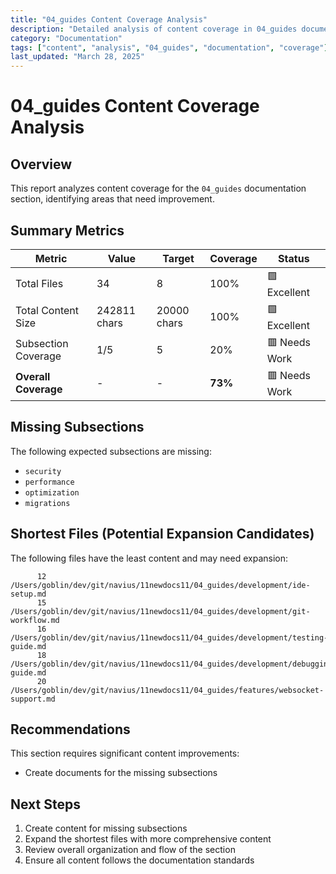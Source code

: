 ```yaml
---
title: "04_guides Content Coverage Analysis"
description: "Detailed analysis of content coverage in 04_guides documentation section"
category: "Documentation"
tags: ["content", "analysis", "04_guides", "documentation", "coverage"]
last_updated: "March 28, 2025"
---
```


# 04_guides Content Coverage Analysis

## Overview

This report analyzes content coverage for the `04_guides` documentation section, identifying areas that need improvement.

## Summary Metrics

| Metric | Value | Target | Coverage | Status |
|--------|-------|--------|----------|--------|
| Total Files |       34 | 8 | 100% | 🟩 Excellent |
| Total Content Size |   242811 chars | 20000 chars | 100% | 🟩 Excellent |
| Subsection Coverage | 1/5 | 5 | 20% | 🟥 Needs Work |
| **Overall Coverage** | - | - | **73%** | 🟥 Needs Work |

## Missing Subsections

The following expected subsections are missing:
- `security`
- `performance`
- `optimization`
- `migrations`

## Shortest Files (Potential Expansion Candidates)

The following files have the least content and may need expansion:

```
      12 /Users/goblin/dev/git/navius/11newdocs11/04_guides/development/ide-setup.md
      15 /Users/goblin/dev/git/navius/11newdocs11/04_guides/development/git-workflow.md
      16 /Users/goblin/dev/git/navius/11newdocs11/04_guides/development/testing-guide.md
      18 /Users/goblin/dev/git/navius/11newdocs11/04_guides/development/debugging-guide.md
      20 /Users/goblin/dev/git/navius/11newdocs11/04_guides/features/websocket-support.md
```

## Recommendations

This section requires significant content improvements:
- Create documents for the missing subsections

## Next Steps

1. Create content for missing subsections
2. Expand the shortest files with more comprehensive content
3. Review overall organization and flow of the section
4. Ensure all content follows the documentation standards

